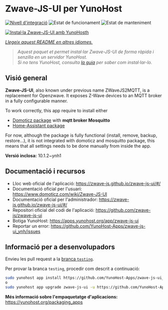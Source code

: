 <!--
N.B.: Aquest README ha estat generat automàticament per <https://github.com/YunoHost/apps/tree/master/tools/readme_generator>
NO s'ha de modificar manualment.
-->

# Zwave-JS-UI per YunoHost

[![Nivell d'integració](https://apps.yunohost.org/badge/integration/zwave-js-ui)](https://ci-apps.yunohost.org/ci/apps/zwave-js-ui/)
![Estat de funcionament](https://apps.yunohost.org/badge/state/zwave-js-ui)
![Estat de manteniment](https://apps.yunohost.org/badge/maintained/zwave-js-ui)

[![Instal·la Zwave-JS-UI amb YunoHosth](https://install-app.yunohost.org/install-with-yunohost.svg)](https://install-app.yunohost.org/?app=zwave-js-ui)

*[Llegeix aquest README en altres idiomes.](./ALL_README.md)*

> *Aquest paquet et permet instal·lar Zwave-JS-UI de forma ràpida i senzilla en un servidor YunoHost.*  
> *Si no tens YunoHost, consulta [la guia](https://yunohost.org/install) per saber com instal·lar-lo.*

## Visió general

**Zwave-JS-UI**, also known under previous name ZWaveJS2MQTT, is a replacement for Openzwave. It exposes Z-Wave devices to an MQTT broker in a fully configurable manner.

To work correctly, this app require to install either
- [Domoticz package](https://github.com/YunoHost-Apps/domoticz_ynh) with **mqtt broker Mosquitto**
- [Home-Assistant package](https://github.com/YunoHost-Apps/homeassistant_ynh)


For now, although the package is fully functional (install, remove, backup, restore...), it is not integrated with domoticz and mosquitto package, this means that all settings needs to be done manually from inside the app.



**Versió inclosa:** 10.1.2~ynh1
## Documentació i recursos

- Lloc web oficial de l'aplicació: <https://zwave-js.github.io/zwave-js-ui/#/>
- Documentació oficial per l'usuari: <https://www.domoticz.com/wiki/Zwave-JS-UI>
- Documentació oficial per l'administrador: <https://zwave-js.github.io/zwave-js-ui/#/>
- Repositori oficial del codi de l'aplicació: <https://github.com/zwave-js/zwave-js-ui>
- Botiga YunoHost: <https://apps.yunohost.org/app/zwave-js-ui>
- Reportar un error: <https://github.com/YunoHost-Apps/zwave-js-ui_ynh/issues>

## Informació per a desenvolupadors

Envieu les pull request a la [branca `testing`](https://github.com/YunoHost-Apps/zwave-js-ui_ynh/tree/testing).

Per provar la branca `testing`, procedir com descrit a continuació:

```bash
sudo yunohost app install https://github.com/YunoHost-Apps/zwave-js-ui_ynh/tree/testing --debug
o
sudo yunohost app upgrade zwave-js-ui -u https://github.com/YunoHost-Apps/zwave-js-ui_ynh/tree/testing --debug
```

**Més informació sobre l'empaquetatge d'aplicacions:** <https://yunohost.org/packaging_apps>
